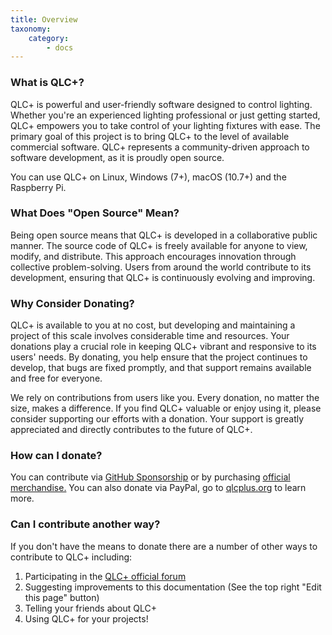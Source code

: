 ```yaml
---
title: Overview
taxonomy:
    category:
        - docs
---
```

### What is QLC+?

QLC+ is powerful and user-friendly software designed to control lighting. Whether you're an experienced lighting professional or just getting started, QLC+ empowers you to take control of your lighting fixtures with ease. The primary goal of this project is to bring QLC+ to the level of available commercial software. QLC+ represents a community-driven approach to software development, as it is proudly open source.

You can use QLC+ on Linux, Windows (7+), macOS (10.7+) and the Raspberry Pi.

### What Does "Open Source" Mean?
Being open source means that QLC+ is developed in a collaborative public manner. The source code of QLC+ is freely available for anyone to view, modify, and distribute. This approach encourages innovation through collective problem-solving. Users from around the world contribute to its development, ensuring that QLC+ is continuously evolving and improving.

### Why Consider Donating?
QLC+ is available to you at no cost, but developing and maintaining a project of this scale involves considerable time and resources. Your donations play a crucial role in keeping QLC+ vibrant and responsive to its users' needs. By donating, you help ensure that the project continues to develop, that bugs are fixed promptly, and that support remains available and free for everyone.

We rely on contributions from users like you. Every donation, no matter the size, makes a difference. If you find QLC+ valuable or enjoy using it, please consider supporting our efforts with a donation. Your support is greatly appreciated and directly contributes to the future of QLC+.

### How can I donate?

You can contribute via [GitHub Sponsorship](https://github.com/sponsors/mcallegari) or by purchasing [official merchandise.](https://merch.qlcplus.org) You can also donate via PayPal, go to [qlcplus.org](https://www.qlcplus.org/) to learn more.

### Can I contribute another way?

If you don't have the means to donate there are a number of other ways to contribute to QLC+ including:
1. Participating in the [QLC+ official forum](https://qlcplus.org/forum/)
1. Suggesting improvements to this documentation (See the top right "Edit this page" button)
1. Telling your friends about QLC+
1. Using QLC+ for your projects!
